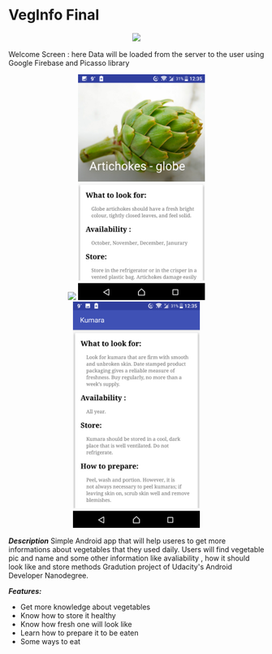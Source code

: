 # VegInfo Final

<p align="center">
<img src="/screenshoot/screenshoot-1.gif" width="250"></p>
<p> Welcome Screen : here Data will be loaded from the server to the user using Google Firebase and Picasso library</p>
<p align="center">
<img src="/screenshoot/screenshoot-2.png" width="250">  <img src="/screenshoot/screenshoot-3.png" width="250">
<img src="/screenshoot/screenshoot-4.png" width="250"></p>

***Description***
Simple Android app that will help useres to get more informations about vegetables that they used daily. 
Users will find vegetable pic and name and some other information like avaliability , how it should look like and store methods 
 Gradution project of Udacity's Android Developer Nanodegree.

***Features:***
<ul>
<li> Get more knowledge about vegetables</li>
<li> Know how to store it healthy</li>
<li> Know how fresh one will look like</li>
<li> Learn how to prepare it to be eaten</li>
<li> Some ways to eat</li>

